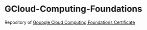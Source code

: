 # GCloud-Computing-Foundations
Repository of [Gooogle Cloud Computing Foundations Certificate](https://www.cloudskillsboost.google/paths/36)
